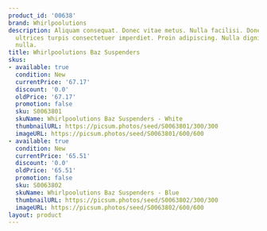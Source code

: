 ```yaml
---
product_id: '00638'
brand: Whirlpoolutions
description: Aliquam consequat. Donec vitae metus. Nulla facilisi. Donec sed ipsum
  ultrices turpis consectetuer imperdiet. Proin adipiscing. Nulla dignissim posuere
  nulla.
title: Whirlpoolutions Baz Suspenders
skus:
- available: true
  condition: New
  currentPrice: '67.17'
  discount: '0.0'
  oldPrice: '67.17'
  promotion: false
  sku: S0063801
  skuName: Whirlpoolutions Baz Suspenders - White
  thumbnailURL: https://picsum.photos/seed/S0063801/300/300
  imageURL: https://picsum.photos/seed/S0063801/600/600
- available: true
  condition: New
  currentPrice: '65.51'
  discount: '0.0'
  oldPrice: '65.51'
  promotion: false
  sku: S0063802
  skuName: Whirlpoolutions Baz Suspenders - Blue
  thumbnailURL: https://picsum.photos/seed/S0063802/300/300
  imageURL: https://picsum.photos/seed/S0063802/600/600
layout: product
---
```

